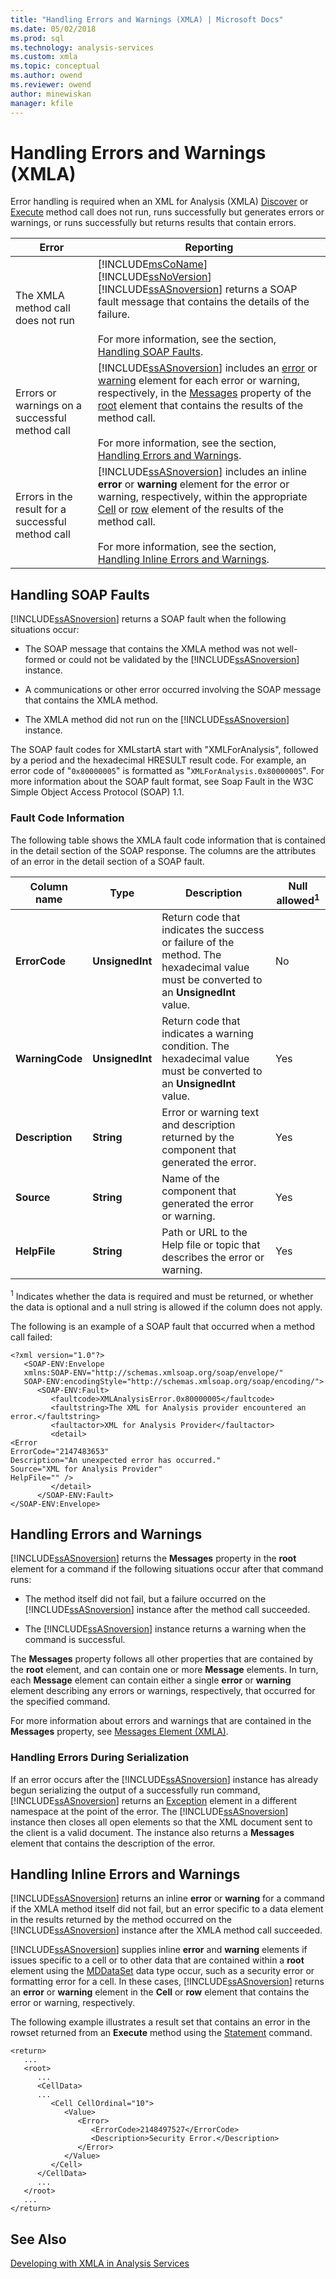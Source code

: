 ```yaml
---
title: "Handling Errors and Warnings (XMLA) | Microsoft Docs"
ms.date: 05/02/2018
ms.prod: sql
ms.technology: analysis-services
ms.custom: xmla
ms.topic: conceptual
ms.author: owend
ms.reviewer: owend
author: minewiskan
manager: kfile
---
```

# Handling Errors and Warnings (XMLA)
  Error handling is required when an XML for Analysis (XMLA) [Discover](../../analysis-services/xmla/xml-elements-methods-discover.md) or [Execute](../../analysis-services/xmla/xml-elements-methods-execute.md) method call does not run, runs successfully but generates errors or warnings, or runs successfully but returns results that contain errors.  
  
|Error|Reporting|  
|-----------|---------------|  
|The XMLA method call does not run|[!INCLUDE[msCoName](../../includes/msconame-md.md)] [!INCLUDE[ssNoVersion](../../includes/ssnoversion-md.md)] [!INCLUDE[ssASnoversion](../../includes/ssasnoversion-md.md)] returns a SOAP fault message that contains the details of the failure.<br /><br /> For more information, see the section, [Handling SOAP Faults](#handling_soap_faults).|  
|Errors or warnings on a successful method call|[!INCLUDE[ssASnoversion](../../includes/ssasnoversion-md.md)] includes an [error](../../analysis-services/xmla/xml-elements-properties/error-element-xmla.md) or [warning](../../analysis-services/xmla/xml-elements-properties/warning-element-xmla.md) element for each error or warning, respectively, in the [Messages](../../analysis-services/xmla/xml-elements-properties/messages-element-xmla.md) property of the [root](../../analysis-services/xmla/xml-elements-properties/root-element-xmla.md) element that contains the results of the method call.<br /><br /> For more information, see the section, [Handling Errors and Warnings](#handling_errors_and_warnings).|  
|Errors in the result for a successful method call|[!INCLUDE[ssASnoversion](../../includes/ssasnoversion-md.md)] includes an inline **error** or **warning** element for the error or warning, respectively, within the appropriate [Cell](../../analysis-services/xmla/xml-elements-properties/cell-element-xmla.md) or [row](../../analysis-services/xmla/xml-elements-properties/row-element-xmla.md) element of the results of the method call.<br /><br /> For more information, see the section, [Handling Inline Errors and Warnings](#handling_inline_errors_and_warnings).|  
  
##  <a name="handling_soap_faults"></a> Handling SOAP Faults  
 [!INCLUDE[ssASnoversion](../../includes/ssasnoversion-md.md)] returns a SOAP fault when the following situations occur:  
  
-   The SOAP message that contains the XMLA method was not well-formed or could not be validated by the [!INCLUDE[ssASnoversion](../../includes/ssasnoversion-md.md)] instance.  
  
-   A communications or other error occurred involving the SOAP message that contains the XMLA method.  
  
-   The XMLA method did not run on the [!INCLUDE[ssASnoversion](../../includes/ssasnoversion-md.md)] instance.  
  
 The SOAP fault codes for XMLstartA start with "XMLForAnalysis", followed by a period and the hexadecimal HRESULT result code. For example, an error code of "`0x80000005`" is formatted as "`XMLForAnalysis.0x80000005`". For more information about the SOAP fault format, see Soap Fault in the W3C Simple Object Access Protocol (SOAP) 1.1.  
  
### Fault Code Information  
 The following table shows the XMLA fault code information that is contained in the detail section of the SOAP response. The columns are the attributes of an error in the detail section of a SOAP fault.  
  
|Column name|Type|Description|Null allowed<sup>1</sup>|  
|-----------------|----------|-----------------|------------------------------|  
|**ErrorCode**|**UnsignedInt**|Return code that indicates the success or failure of the method. The hexadecimal value must be converted to an **UnsignedInt** value.|No|  
|**WarningCode**|**UnsignedInt**|Return code that indicates a warning condition. The hexadecimal value must be converted to an **UnsignedInt** value.|Yes|  
|**Description**|**String**|Error or warning text and description returned by the component that generated the error.|Yes|  
|**Source**|**String**|Name of the component that generated the error or warning.|Yes|  
|**HelpFile**|**String**|Path or URL to the Help file or topic that describes the error or warning.|Yes|  
  
 <sup>1</sup> Indicates whether the data is required and must be returned, or whether the data is optional and a null string is allowed if the column does not apply.  
  
 The following is an example of a SOAP fault that occurred when a method call failed:  
  
```  
<?xml version="1.0"?>  
   <SOAP-ENV:Envelope  
   xmlns:SOAP-ENV="http://schemas.xmlsoap.org/soap/envelope/"  
   SOAP-ENV:encodingStyle="http://schemas.xmlsoap.org/soap/encoding/">  
      <SOAP-ENV:Fault>  
         <faultcode>XMLAnalysisError.0x80000005</faultcode>  
         <faultstring>The XML for Analysis provider encountered an error.</faultstring>  
         <faultactor>XML for Analysis Provider</faultactor>  
         <detail>  
<Error  
ErrorCode="2147483653"  
Description="An unexpected error has occurred."  
Source="XML for Analysis Provider"  
HelpFile="" />  
         </detail>  
      </SOAP-ENV:Fault>  
</SOAP-ENV:Envelope>  
```  
  
##  <a name="handling_errors_and_warnings"></a> Handling Errors and Warnings  
 [!INCLUDE[ssASnoversion](../../includes/ssasnoversion-md.md)] returns the **Messages** property in the **root** element for a command if the following situations occur after that command runs:  
  
-   The method itself did not fail, but a failure occurred on the [!INCLUDE[ssASnoversion](../../includes/ssasnoversion-md.md)] instance after the method call succeeded.  
  
-   The [!INCLUDE[ssASnoversion](../../includes/ssasnoversion-md.md)] instance returns a warning when the command is successful.  
  
 The **Messages** property follows all other properties that are contained by the **root** element, and can contain one or more **Message** elements. In turn, each **Message** element can contain either a single **error** or **warning** element describing any errors or warnings, respectively, that occurred for the specified command.  
  
 For more information about errors and warnings that are contained in the **Messages** property, see [Messages Element &#40;XMLA&#41;](../../analysis-services/xmla/xml-elements-properties/messages-element-xmla.md).  
  
### Handling Errors During Serialization  
 If an error occurs after the [!INCLUDE[ssASnoversion](../../includes/ssasnoversion-md.md)] instance has already begun serializing the output of a successfully run command, [!INCLUDE[ssASnoversion](../../includes/ssasnoversion-md.md)] returns an [Exception](../../analysis-services/xmla/xml-elements-properties/exception-element-xmla.md) element in a different namespace at the point of the error. The [!INCLUDE[ssASnoversion](../../includes/ssasnoversion-md.md)] instance then closes all open elements so that the XML document sent to the client is a valid document. The instance also returns a **Messages** element that contains the description of the error.  
  
##  <a name="handling_inline_errors_and_warnings"></a> Handling Inline Errors and Warnings  
 [!INCLUDE[ssASnoversion](../../includes/ssasnoversion-md.md)] returns an inline **error** or **warning** for a command if the XMLA method itself did not fail, but an error specific to a data element in the results returned by the method occurred on the [!INCLUDE[ssASnoversion](../../includes/ssasnoversion-md.md)] instance after the XMLA method call succeeded.  
  
 [!INCLUDE[ssASnoversion](../../includes/ssasnoversion-md.md)] supplies inline **error** and **warning** elements if issues specific to a cell or to other data that are contained within a **root** element using the [MDDataSet](../../analysis-services/xmla/xml-data-types/mddataset-data-type-xmla.md) data type occur, such as a security error or formatting error for a cell. In these cases, [!INCLUDE[ssASnoversion](../../includes/ssasnoversion-md.md)] returns an **error** or **warning** element in the **Cell** or **row** element that contains the error or warning, respectively.  
  
 The following example illustrates a result set that contains an error in the rowset returned from an **Execute** method using the [Statement](../../analysis-services/xmla/xml-elements-commands/statement-element-xmla.md) command.  
  
```  
<return>  
   ...  
   <root>  
      ...  
      <CellData>  
      ...  
         <Cell CellOrdinal="10">  
            <Value>  
               <Error>  
                  <ErrorCode>2148497527</ErrorCode>   
                  <Description>Security Error.</Description>   
               </Error>  
            </Value>  
         </Cell>  
      </CellData>  
      ...  
   </root>  
   ...  
</return>  
```  
  
## See Also  
 [Developing with XMLA in Analysis Services](../../analysis-services/multidimensional-models-scripting-language-assl-xmla/developing-with-xmla-in-analysis-services.md)  
  
  
